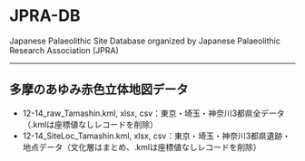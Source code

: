 # JPRA-DB
Japanese Palaeolithic Site Database organized by Japanese Palaeolithic Research Association (JPRA)

---
## 多摩のあゆみ赤色立体地図データ
* 12-14_raw_Tamashin.kml, xlsx, csv：東京・埼玉・神奈川3都県全データ（.kmlは座標値なしレコードを削除）  
* 12-14_SiteLoc_Tamashin.kml, xlsx, csv：東京・埼玉・神奈川3都県遺跡・地点データ（文化層はまとめ、.kmlは座標値なしレコードを削除）
